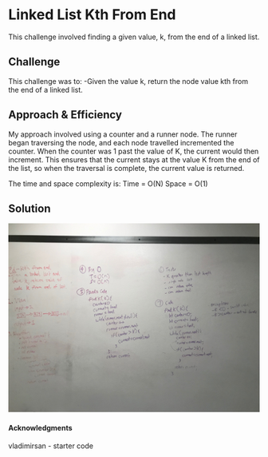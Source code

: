# Linked List Kth From End
This challenge involved finding a given value, k, from the end of a linked list.

## Challenge
This challenge was to:
-Given the value k, return the node value kth from the end of a linked list.

## Approach & Efficiency
My approach involved using a counter and a runner node. The runner began traversing the node, and each node travelled incremented the counter. When the counter was 1 past the value of K, the current would then increment. This ensures that the current stays at the value K from the end of the list, so when the traversal is complete, the current value is returned.  

The time and space complexity is:
Time = O(N)
Space = O(1)


## Solution
![Whiteboard image](../assets/LLkFromEnd.jpg)

#### Acknowledgments
vladimirsan - starter code
